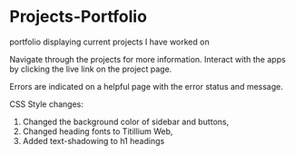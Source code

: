 # Projects-Portfolio
 portfolio displaying current projects I have worked on

Navigate through the projects for more information. Interact with the apps by clicking the live link on the project page. 

Errors are indicated on a helpful page with the error status and message.

 CSS Style changes: 
 1. Changed the background color of sidebar and buttons,
 2. Changed heading fonts to Titillium Web,
 3. Added text-shadowing to h1 headings
